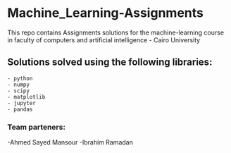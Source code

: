 # Machine_Learning-Assignments

This repo contains Assignments solutions for the machine-learning course in faculty of computers and artificial  intelligence - Cairo University

## Solutions solved using the following libraries:  

    - python
    - numpy
    - scipy
    - matplotlib
    - jupyter
    - pandas

### Team parteners:
  -Ahmed Sayed Mansour
  -Ibrahim Ramadan
